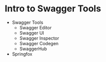 # Intro to Swagger Tools

* Swagger Tools
  * Swagger Editor
  * Swagger UI
  * Swagger Inspector
  * Swagger Codegen
  * SwaggerHub
* Springfox
